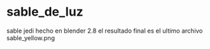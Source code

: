 # sable_de_luz
 sable jedi hecho en blender 2.8
 el resultado final es el ultimo archivo sable_yellow.png 
